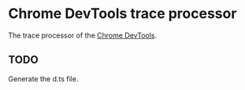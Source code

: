 # Chrome DevTools trace processor

The trace processor of the [Chrome DevTools](https://github.com/ChromeDevTools/devtools-frontend).

## TODO

Generate the d.ts file.